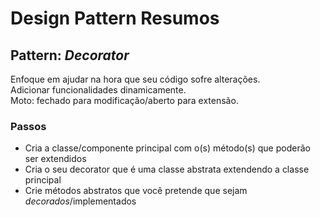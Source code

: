 # Design Pattern Resumos

## Pattern: _Decorator_
Enfoque em ajudar na hora que seu código sofre alterações.     
Adicionar funcionalidades dinamicamente.    
Moto: fechado para modificação/aberto para extensão.    

### Passos    
- Cria a classe/componente principal com o(s) método(s) que poderão ser extendidos     
- Cria o seu decorator que é uma classe abstrata extendendo a classe principal    
- Crie métodos abstratos que você pretende que sejam _decorados_/implementados    
